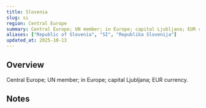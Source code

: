 ```yaml
---
title: Slovenia
slug: si
region: Central Europe
summary: Central Europe; UN member; in Europe; capital Ljubljana; EUR currency.
aliases: ["Republic of Slovenia", "SI", "Republika Slovenija"]
updated_at: 2025-10-13
---
```


## Overview

Central Europe; UN member; in Europe; capital Ljubljana; EUR currency.

## Notes

<!-- Add your first note below -->
